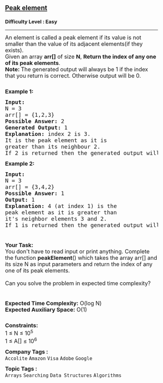 <h2><a href="https://practice.geeksforgeeks.org/problems/peak-element/1?page=1&status[]=unsolved&sortBy=submissions">Peak element</a></h2><h3>Difficulty Level : Easy</h3><hr><div class="problems_problem_content__Xm_eO"><p><span style="font-size: 18px;">An element is called a peak element if its value&nbsp;is not smaller than the value of&nbsp;its adjacent elements(if they exists).<br>Given an array <strong>arr[]</strong> of size&nbsp;<strong>N</strong>,&nbsp;<strong>Return the index of any one of its&nbsp;peak elements</strong>.<br><strong>Note:&nbsp;</strong>The generated output will always be&nbsp;1 if the index that you&nbsp;return is correct. Otherwise output will be 0.&nbsp;</span></p>
<p><br><strong><span style="font-size: 18px;">Example 1:</span></strong></p>
<pre><strong><span style="font-size: 18px;">Input: 
</span></strong><span style="font-size: 18px;">N = 3
arr[] = {1,2,3}
</span><strong><span style="font-size: 18px;">Possible Answer: </span></strong><span style="font-size: 18px;">2
<strong>Generated Output:</strong> 1
<strong>Explanation:</strong> index 2 is 3.
It is the peak element as it is 
greater than its neighbour 2.
If 2 is returned then the generated output will be 1 else 0.</span>
</pre>
<p><strong><span style="font-size: 18px;">Example 2:</span></strong></p>
<pre><strong><span style="font-size: 18px;">Input:
</span></strong><span style="font-size: 18px;">N = 3
arr[] = {3,4,2}
</span><strong><span style="font-size: 18px;">Possible Answer: </span></strong><span style="font-size: 18px;">1
<strong>Output: </strong>1<strong>
Explanation: </strong>4 (at index 1) is the 
peak element as it is greater than 
it's neighbor elements 3 and 2.
</span><span style="font-size: 18px;">If 1 is returned then the generated output will be 1 else 0.</span>
</pre>
<p>&nbsp;</p>
<p><strong><span style="font-size: 18px;">Your Task:</span></strong><br><span style="font-size: 18px;">You don't have to read&nbsp;input or print anything. Complete the function <strong>peakElement</strong>() which takes the array arr[] and its size N as input parameters and return the&nbsp;index of any one of its peak elements.<br><br>Can you solve the problem in expected time complexity?</span></p>
<p>&nbsp;</p>
<p><span style="font-size: 18px;"><strong>Expected Time Complexity:</strong>&nbsp;O(log N)<br><strong>Expected Auxiliary Space:</strong>&nbsp;O(1)</span></p>
<p><br><span style="font-size: 18px;"><strong>Constraints:</strong><br>1 ≤ N ≤ 10<sup>5</sup><br>1 ≤ A[] ≤ 10<sup>6</sup></span></p></div><p><span style=font-size:18px><strong>Company Tags : </strong><br><code>Accolite</code>&nbsp;<code>Amazon</code>&nbsp;<code>Visa</code>&nbsp;<code>Adobe</code>&nbsp;<code>Google</code>&nbsp;<br><p><span style=font-size:18px><strong>Topic Tags : </strong><br><code>Arrays</code>&nbsp;<code>Searching</code>&nbsp;<code>Data Structures</code>&nbsp;<code>Algorithms</code>&nbsp;